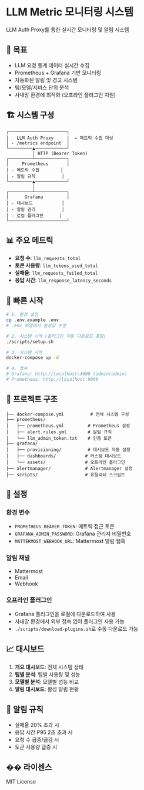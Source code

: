 # LLM Metric 모니터링 시스템

LLM Auth Proxy를 통한 실시간 모니터링 및 알림 시스템

## 🎯 목표

- LLM 요청 통계 데이터 실시간 수집
- Prometheus + Grafana 기반 모니터링
- 자동화된 알림 및 경고 시스템
- 팀/모델/서비스 단위 분석
- 사내망 환경에 최적화 (오프라인 플러그인 지원)

## 🏗 시스템 구성

```
┌──────────────────────┐
│   LLM Auth Proxy     │  ← 메트릭 수집 대상
│ - /metrics endpoint  │
└─────────▲────────────┘
          │ HTTP (Bearer Token)
┌─────────┴────────────┐
│     Prometheus       │
│ - 메트릭 수집        │
│ - 알림 규칙          │
└─────────▲────────────┘
          │
┌─────────┴────────────┐
│      Grafana         │
│ - 대시보드           │
│ - 알림 관리          │
│ - 로컬 플러그인      │
└──────────────────────┘
```

## 📊 주요 메트릭

- **요청 수**: `llm_requests_total`
- **토큰 사용량**: `llm_tokens_used_total`
- **실패율**: `llm_requests_failed_total`
- **응답 시간**: `llm_response_latency_seconds`

## 🚀 빠른 시작

```bash
# 1. 환경 설정
cp .env.example .env
# .env 파일에서 설정값 수정

# 2. 시스템 시작 (플러그인 자동 다운로드 포함)
./scripts/setup.sh

# 3. 시스템 시작
docker-compose up -d

# 4. 접속
# Grafana: http://localhost:3000 (admin/admin)
# Prometheus: http://localhost:9090
```

## 📁 프로젝트 구조

```
├── docker-compose.yml          # 전체 시스템 구성
├── prometheus/
│   ├── prometheus.yml         # Prometheus 설정
│   ├── alert.rules.yml        # 알림 규칙
│   └── llm_admin_token.txt    # 인증 토큰
├── grafana/
│   ├── provisioning/          # 대시보드 자동 설정
│   ├── dashboards/           # 커스텀 대시보드
│   └── assets/               # 오프라인 플러그인
├── alertmanager/             # Alertmanager 설정
├── scripts/                  # 유틸리티 스크립트
```

## 🔧 설정

### 환경 변수
- `PROMETHEUS_BEARER_TOKEN`: 메트릭 접근 토큰
- `GRAFANA_ADMIN_PASSWORD`: Grafana 관리자 비밀번호
- `MATTERMOST_WEBHOOK_URL`: Mattermost 알림 웹훅

### 알림 채널
- Mattermost
- Email
- Webhook

### 오프라인 플러그인
- Grafana 플러그인을 로컬에 다운로드하여 사용
- 사내망 환경에서 외부 접속 없이 플러그인 사용 가능
- `./scripts/download-plugins.sh`로 수동 다운로드 가능

## 📈 대시보드

1. **개요 대시보드**: 전체 시스템 상태
2. **팀별 분석**: 팀별 사용량 및 성능
3. **모델별 분석**: 모델별 성능 비교
4. **알림 대시보드**: 활성 알림 현황

## 🚨 알림 규칙

- 실패율 20% 초과 시
- 응답 시간 P95 2초 초과 시
- 요청 수 급증/급감 시
- 토큰 사용량 급증 시

## �� 라이센스

MIT License